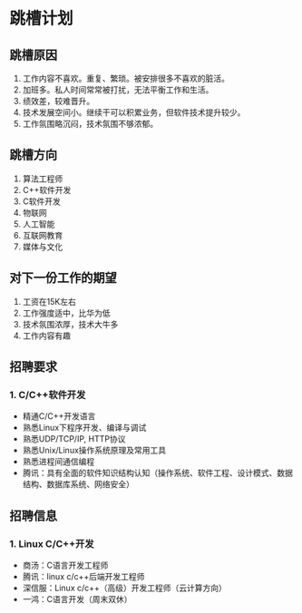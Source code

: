 # 跳槽计划

## 跳槽原因
1. 工作内容不喜欢。重复、繁琐。被安排很多不喜欢的脏活。
2. 加班多。私人时间常常被打扰，无法平衡工作和生活。
3. 绩效差，较难晋升。
4. 技术发展空间小。继续干可以积累业务，但软件技术提升较少。
5. 工作氛围略沉闷，技术氛围不够浓郁。

## 跳槽方向
1. 算法工程师
2. C++软件开发
3. C软件开发
4. 物联网
5. 人工智能
6. 互联网教育
7. 媒体与文化

## 对下一份工作的期望
1. 工资在15K左右
2. 工作强度适中，比华为低
3. 技术氛围浓厚，技术大牛多
4. 工作内容有趣

## 招聘要求

### 1. C/C++软件开发
* 精通C/C++开发语言
* 熟悉Linux下程序开发、编译与调试
* 熟悉UDP/TCP/IP, HTTP协议
* 熟悉Unix/Linux操作系统原理及常用工具
* 熟悉进程间通信编程
* 腾讯：具有全面的软件知识结构认知（操作系统、软件工程、设计模式、数据结构、数据库系统、网络安全）

## 招聘信息

### 1. Linux C/C++开发

* 商汤：C语言开发工程师 
* 腾讯：linux c/c++后端开发工程师 
* 深信服：Linux c/c++（高级）开发工程师（云计算方向）
* 一鸿：C语言开发（周末双休）
